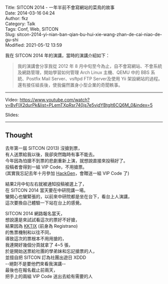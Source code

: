 Title: SITCON 2014 - 一年半前不會寫網站的菜鳥的故事  
Date: 2014-03-16 04:24  
Author: fkz  
Category: Talk  
Tags: Conf, Web, SITCON  
Slug: sitcon-2014-yi-nian-ban-qian-bu-hui-xie-wang-zhan-de-cai-niao-de-gu-shi  
Modified: 2021-05-12 13:59  
  
我在 SITCON 2014 年的演講，當時的演講介紹如下：

> 我的演講會分享我從 2012 年 8 月中旬至今為止，自不會寫網站、不會系統及網路管理，開始學習如何管理 Arch Linux 主機、QEMU 中的 BBS 系統、Postfix Mail Server、vsftpd FTP Server及使用 Yii 架設網站的過程。還有接任組長後，使我儼然置身小型企業的奇聞軼事。

---

Video: <https://www.youtube.com/watch?v=BvFIX2durPk&list=PLemTXpRsr740js7e5vjdYBtglt6CQ6M_0&index=5>

Slides:  
<script async class="speakerdeck-embed" data-id="45b691608e54013146051a945ae20cc0" data-ratio="1.33333333333333" src="//speakerdeck.com/assets/embed.js"></script>  
  
---  
  
## Thought  
  
去年第一屆 SITCON (2013) 沒搶到票，  
有人送票給我以後，我卻突然臨時有事不能去。  
今年因為怕搶不到票的悲劇重新上演，就想說直接來投稿好了。  
投稿者會得到一組 VIP Code，不用搶票。  
(其實我忘記去年十月參加 [HackGen](http://hackgen.sitcon.org/)，會贈送一組 VIP Code 了)  
  
結果2月中旬左右就被通知投稿被選上了，  
在 SITCON 2014 當天要在中研院講一場。  
蠻開心也蠻緊張的，以前來中研院都是坐在台下，看台上人演講，  
這次要換自己體驗一下站在台上的感覺。  
  
SITCON 2014 網路報名當天，  
想說還是來試試看這次的票好不好搶，  
結果因為 [KKTIX](https://kktix.com/) (前身為 Registrano)  
的售票機制和以往不同，  
導致這次的票根本不用用搶的，  
我連開好幾個分頁就拿了 4~5 張，  
於是開始送票給社團的學弟妹和忘記搶票的人，  
並擅自把 SITCON 訂為社團出遊日 XDDD  
--絕對不是要他們來看我演講--  
最後也在報名截止前兩天，  
把手上的兩組 VIP Code 送出去給有需要的人  
